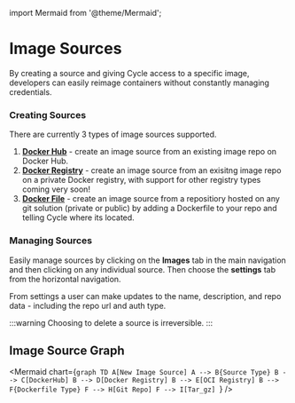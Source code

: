 

import Mermaid from '@theme/Mermaid';

# Image Sources

By creating a source and giving Cycle access to a specific image, developers can easily reimage containers without constantly managing credentials.

### Creating Sources

There are currently 3 types of image sources supported.

1. **[Docker Hub](/docs/images/sources/dockerhub-source)** - create an image source from an existing image repo on Docker Hub.
2. **[Docker Registry](/docs/images/sources/docker-registry-source)** - create an image source from an exisitng image repo on a private Docker registry, with support for other registry types coming very soon!
3. **[Docker File](/docs/images/sources/dockerfile-source)** - create an image source from a repositiory hosted on any git solution (private or public) by adding a Dockerfile to your repo and telling Cycle where its located.

### Managing Sources

Easily manage sources by clicking on the **Images** tab in the main navigation and then clicking on any individual source. Then choose the **settings** tab from the horizontal navigation.

From settings a user can make updates to the name, description, and repo data - including the repo url and auth type.

:::warning
Choosing to delete a source is irreversible.
:::

## Image Source Graph

<Mermaid chart={`graph TD
      A[New Image Source]
      A --> B{Source Type}
      B --> C[DockerHub]
      B --> D[Docker Registry]
      B --> E[OCI Registry]
      B --> F{Dockerfile Type}
      F --> H[Git Repo]
      F --> I[Tar_gz]
  `} />
